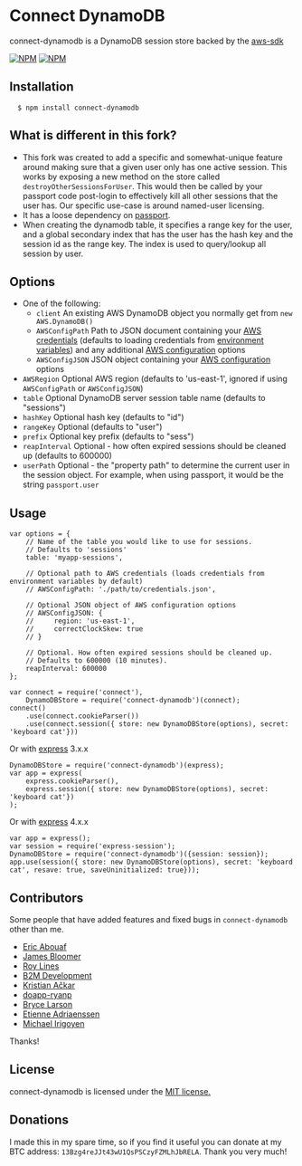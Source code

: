 # Connect DynamoDB

connect-dynamodb is a DynamoDB session store backed by the [aws-sdk](https://github.com/aws/aws-sdk-js)

[![NPM](https://nodei.co/npm/connect-dynamodb.png)](https://nodei.co/npm/connect-dynamodb/)
[![NPM](https://nodei.co/npm-dl/connect-dynamodb.png)](https://nodei.co/npm-dl/connect-dynamodb/)

## Installation

	  $ npm install connect-dynamodb
	  
## What is different in this fork?

- This fork was created to add a specific and somewhat-unique feature around making sure that a given user only has one active session.
  This works by exposing a new method on the store called `destroyOtherSessionsForUser`. This would then be called by your passport code 
  post-login to effectively kill all other sessions that the user has. Our specific use-case is around named-user licensing. 
- It has a loose dependency on [passport](http://passportjs.org/).
- When creating the dynamodb table, it specifies a range key for the user, and a global secondary index that has the user has the hash key and the session id as the range key.
  The index is used to query/lookup all session by user.

## Options

  - One of the following:
    - `client` An existing AWS DynamoDB object you normally get from `new AWS.DynamoDB()`
    - `AWSConfigPath` Path to JSON document containing your [AWS credentials](http://docs.aws.amazon.com/AWSJavaScriptSDK/guide/node-configuring.html#Credentials_from_Disk) (defaults to loading credentials from [environment variables](http://docs.aws.amazon.com/AWSJavaScriptSDK/guide/node-configuring.html#Credentials_from_Environment_Variables)) and any additional [AWS configuration](http://docs.aws.amazon.com/AWSJavaScriptSDK/latest/AWS/Config.html) options
    - `AWSConfigJSON` JSON object containing your [AWS configuration](http://docs.aws.amazon.com/AWSJavaScriptSDK/latest/AWS/Config.html) options
  - `AWSRegion` Optional AWS region (defaults to 'us-east-1', ignored if using `AWSConfigPath` or `AWSConfigJSON`)
  - `table` Optional DynamoDB server session table name (defaults to "sessions")
  - `hashKey` Optional hash key (defaults to "id")
  - `rangeKey` Optional (defaults to "user")
  - `prefix` Optional key prefix (defaults to "sess")
  - `reapInterval` Optional - how often expired sessions should be cleaned up (defaults to 600000)
  - `userPath` Optional - the "property path" to determine the current user in the session object.
     For example, when using passport, it would be the string `passport.user`

## Usage

	var options = {
		// Name of the table you would like to use for sessions.
		// Defaults to 'sessions'
	  	table: 'myapp-sessions',

		// Optional path to AWS credentials (loads credentials from environment variables by default)
  	  	// AWSConfigPath: './path/to/credentials.json',

		// Optional JSON object of AWS configuration options
  	  	// AWSConfigJSON: {
  	  	//     region: 'us-east-1',
  	  	//     correctClockSkew: true
  	  	// }

	  	// Optional. How often expired sessions should be cleaned up.
  	  	// Defaults to 600000 (10 minutes).
  	  	reapInterval: 600000
	};

	var connect = require('connect'),
		DynamoDBStore = require('connect-dynamodb')(connect);
	connect()
		.use(connect.cookieParser())
		.use(connect.session({ store: new DynamoDBStore(options), secret: 'keyboard cat'}))

 Or with [express](http://expressjs.com/) 3.x.x

 	DynamoDBStore = require('connect-dynamodb')(express);
 	var app = express(
		express.cookieParser(),
		express.session({ store: new DynamoDBStore(options), secret: 'keyboard cat'})
	);

Or with [express](http://expressjs.com/) 4.x.x

 	var app = express();
 	var session = require('express-session');
 	DynamoDBStore = require('connect-dynamodb')({session: session});
 	app.use(session({ store: new DynamoDBStore(options), secret: 'keyboard cat', resave: true, saveUninitialized: true}));

## Contributors

Some people that have added features and fixed bugs in `connect-dynamodb` other than me.

* [Eric Abouaf](https://github.com/neyric)
* [James Bloomer](https://github.com/jamesbloomer)
* [Roy Lines](https://github.com/roylines)
* [B2M Development](https://github.com/b2mdevelopment)
* [Kristian Ačkar](https://github.com/kristian-ackar)
* [doapp-ryanp](https://github.com/doapp-ryanp)
* [Bryce Larson](https://github.com/bryce-larson)
* [Etienne Adriaenssen](https://github.com/etiennea)
* [Michael Irigoyen](https://github.com/goyney)

Thanks!

## License

connect-dynamodb is licensed under the [MIT license.](https://github.com/ca98am79/connect-dynamodb/blob/master/LICENSE.txt)

## Donations

I made this in my spare time, so if you find it useful you can donate at my BTC address: `13Bzg4reJJt43wU1QsPSCzyFZMLhJbRELA`. Thank you very much!
